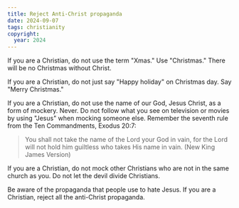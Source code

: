 ```yaml
---
title: Reject Anti-Christ propaganda
date: 2024-09-07
tags: christianity
copyright:
  year: 2024
---
```


If you are a Christian, do not use the term "Xmas." Use "Christmas." There will be no Christmas without Christ.

If you are a Christian, do not just say "Happy holiday" on Christmas day. Say "Merry Christmas."

If you are a Christian, do not use the name of our God, Jesus Christ, as a form of mockery. Never. Do not follow what you see on television or movies by using "Jesus" when mocking someone else. Remember the seventh rule from the Ten Commandments, Exodus 20:7:

> You shall not take the name of the Lord your God in vain, for the Lord will not hold him guiltless who takes His name in vain. (New King James Version)

If you are a Christian, do not mock other Christians who are not in the same church as you. Do not let the devil divide Christians.

Be aware of the propaganda that people use to hate Jesus. If you are a Christian, reject all the anti-Christ propaganda.
